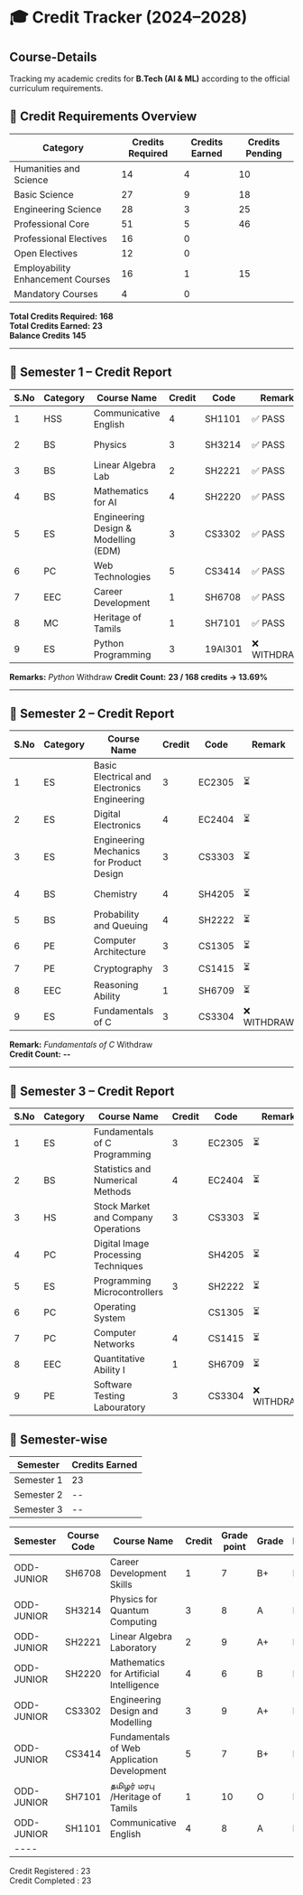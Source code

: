 # 🎓 Credit Tracker (2024–2028)
## Course-Details

Tracking my academic credits for **B.Tech (AI & ML)** according to the official curriculum requirements.

## 📌 Credit Requirements Overview

| Category | Credits Required | Credits Earned | Credits Pending |
|----------|-----------------|----------------|-------------|
| Humanities and Science | 14 | 4 | 10 |
| Basic Science | 27 | 9 | 18 |
| Engineering Science | 28 | 3 | 25 |
| Professional Core | 51 | 5 | 46 |
| Professional Electives | 16 | 0 | 
| Open Electives | 12 | 0 | 
| Employability Enhancement Courses | 16 | 1 |  15 |
| Mandatory Courses | 4 | 0 | 

**Total Credits Required:** **168**  
**Total Credits Earned:** **23**  
**Balance Credits** **145**

---

## 📅 Semester 1 – Credit Report


| S.No | Category | Course Name | Credit | Code | Remark | Faculty |
|------|----------|-------------|--------|------|--------|---------|
| 1 | HSS | Communicative English | 4 | SH1101 | ✅ PASS | Dr. Hemalatha |
| 2 | BS | Physics | 3 | SH3214 | ✅ PASS | Dr. Silambrasan |
| 3 | BS | Linear Algebra Lab | 2 | SH2221 | ✅ PASS | Dr. Ulagammai |
| 4 | BS | Mathematics for AI | 4 | SH2220 | ✅ PASS | Dr. Ulagammai |
| 5 | ES | Engineering Design & Modelling (EDM) | 3 | CS3302 | ✅ PASS | Dr. Madhan Kumar |
| 6 | PC | Web Technologies | 5 | CS3414 | ✅ PASS | Berlin |
| 7 | EEC | Career Development | 1 | SH6708 | ✅ PASS | David Raja |
| 8 |  MC | Heritage of Tamils | 1 | SH7101 | ✅ PASS | Nil |
| 9 | ES | Python Programming | 3 | 19AI301 | ❌ WITHDRAW | Dr. Ulagammai |

**Remarks:** *Python* Withdraw
**Credit Count:** **23 / 168 credits → 13.69%** 

---

## 📅 Semester 2 –  Credit Report


| S.No | Category | Course Name | Credit | Code | Remark | Faculty |
|------|----------|-------------|--------|------|--------|---------|
| 1 | ES | Basic Electrical and Electronics Engineering  | 3 | EC2305 | ⏳  | Muthuvel |
| 2 | ES | Digital Electronics | 4 | EC2404 | ⏳  | Poovannan |
| 3 | ES | Engineering Mechanics for Product Design  | 3 | CS3303 | ⏳  | Shagul |
| 4 | BS | Chemistry | 4 | SH4205 | ⏳  | Mohammed Ali |
| 5 | BS | Probability and Queuing | 4 | SH2222 | ⏳  | Ramesh Kumar |
| 6 | PE | Computer Architecture | 3 | CS1305 | ⏳  | Kumaran |
| 7 | PE | Cryptography | 3 | CS1415 | ⏳  | Hemavati |
| 8 | EEC | Reasoning Ability | 1 | SH6709 | ⏳  | Jaya Preeta |
| 9 | ES | Fundamentals of C | 3 | CS3304 | ❌ WITHDRAW | Saranya |

**Remark:** *Fundamentals of C* Withdraw  
**Credit Count:** **--**  

---

## 📅 Semester 3 –  Credit Report


| S.No | Category | Course Name | Credit | Code | Remark | Faculty |
|------|----------|-------------|--------|------|--------|---------|
| 1 | ES |  Fundamentals of C Programming  | 3 | EC2305 | ⏳  |  |
| 2 | BS | Statistics and Numerical Methods | 4 | EC2404 | ⏳  | Poovannan |
| 3 | HS | Stock Market and Company Operations  | 3 | CS3303 | ⏳  | Shagul |
| 4 | PC | Digital Image Processing Techniques |  | SH4205 | ⏳  | Mohammed Ali |
| 5 | ES | Programming Microcontrollers | 3 | SH2222 | ⏳  | Ramesh Kumar |
| 6 | PC | Operating System |  | CS1305 | ⏳  | Kumaran |
| 7 | PC | Computer Networks | 4 | CS1415 | ⏳  | Hemavati |
| 8 | EEC |  Quantitative Ability I | 1 | SH6709 | ⏳  | Jaya Preeta |
| 9 | PE | Software Testing Labouratory| 3 | CS3304 | ❌ WITHDRAW | Vijay Anand |




## 📅 Semester-wise 
| Semester | Credits Earned | 
|----------|----------------|
| Semester 1 | 23 | 
| Semester 2 | -- | 
| Semester 3 | -- | 


Semester|	Course Code	|Course Name|	Credit	|Grade point|	Grade|	Result |
|----|-------------|-----------|---------|-----------|-------|--------|
ODD-JUNIOR  |SH6708|	Career Development Skills|	1	|7|	B+|	Pass|
ODD-JUNIOR  |SH3214|	Physics for Quantum Computing|3|	8|	A	|Pass|
ODD-JUNIOR	|SH2221|	Linear Algebra Laboratory|	2	|9	|A+	|Pass|
ODD-JUNIOR	|SH2220|	Mathematics for Artificial Intelligence	|4|	6|	B|	Pass|
ODD-JUNIOR	|CS3302|	Engineering Design and Modelling	|3|9	|A+|	Pass|
ODD-JUNIOR	|CS3414|	Fundamentals of Web Application Development|	5|	7|	B+|	Pass|
ODD-JUNIOR	|SH7101|	தமிழர் மரபு /Heritage of Tamils	|1|	10|	O|	Pass
ODD-JUNIOR	|SH1101|	Communicative English|	4|	8|	A|	Pass|
|----||||||
Credit Registered : 23  	  
Credit Completed : 23	
